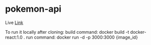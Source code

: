 # pokemon-api
Live [Link](https://info-pokemon.netlify.app/)  

To run it locally after cloning:
build command: docker build -t docker-react:1.0 .
run command: docker run -d -p 3000:3000 {image_id}
